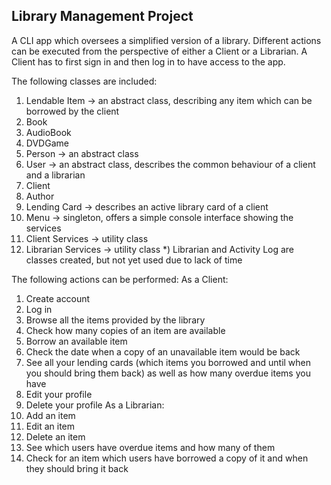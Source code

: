 ## Library Management Project

A CLI app which oversees a simplified version of a library. Different actions can be executed from the perspective of either a Client or a Librarian. 
A Client has to first sign in and then log in to have access to the app.

The following classes are included:
1) Lendable Item -> an abstract class, describing any item which can be borrowed by the client
2) Book
3) AudioBook
4) DVDGame
5) Person -> an abstract class
6) User -> an abstract class, describes the common behaviour of a client and a librarian
7) Client
8) Author
9) Lending Card -> describes an active library card of a client
10) Menu -> singleton, offers a simple console interface showing the services
11) Client Services -> utility class
12) Librarian Services -> utility class
*) Librarian and Activity Log are classes created, but not yet used due to lack of time

The following actions can be performed:
As a Client:
1) Create account
2) Log in
3) Browse all the items provided by the library
4) Check how many copies of an item are available
5) Borrow an available item
6) Check the date when a copy of an unavailable item would be back
7) See all your lending cards (which items you borrowed and until when you should bring them back) as well as how many overdue items you have
8) Edit your profile
9) Delete your profile
As a Librarian:
1) Add an item
2) Edit an item
3) Delete an item
4) See which users have overdue items and how many of them
5) Check for an item which users have borrowed a copy of it and when they should bring it back

